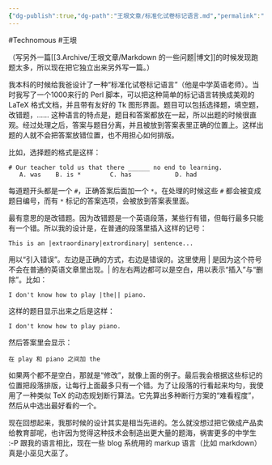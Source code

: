 ```yaml
---
{"dg-publish":true,"dg-path":"王垠文章/标准化试卷标记语言.md","permalink":"/王垠文章/标准化试卷标记语言/","created":"2023-12-12T15:24:27.437+08:00","updated":"2023-12-12T15:27:11.578+08:00"}
---
```


#Technomous #王垠 

（写另外一篇[[3.Archive/王垠文章/Markdown 的一些问题\|博文]]的时候发现跑题太多，所以现在把它独立出来另外写一篇。）

我本科的时候给我爸设计了一种“标准化试卷标记语言”（他是中学英语老师）。当时我写了一个1000来行的 Perl 脚本，可以把这种简单的标记语言转换成美观的 LaTeX 格式文档，并且带有友好的 Tk 图形界面。题目可以包括选择题，填空题，改错题，…… 这种语言的特点是，题目和答案都放在一起，所以出题的时候很直观。经过处理之后，答案与题目分离，并且被放到答案表里正确的位置上。这样出题的人就不会把答案放错位置，也不用担心如何排版。

比如，选择题的格式是这样：

```
# Our teacher told us that there ______ no end to learning.
   A. was    B. is *        C. has            D. had
```

每道题开头都是一个 `#`，正确答案后面加一个 `*`。在处理的时候这些 `#` 都会被变成题目编号，而有 `*` 标记的答案选项，会被放到答案表里面。

最有意思的是改错题。因为改错题是一个英语段落，某些行有错，但每行最多只能有一个错。所以我的设计是，在普通的段落里插入这样的记号：

```
This is an |extraordinary|extrordinary| sentence...
```

用以“引入错误”。左边是正确的方式，右边是错误的。这里使用 | 是因为这个符号不会在普通的英语文章里出现。| 的左右两边都可以是空白，用以表示“插入”与“删除”。比如：

```
I don't know how to play |the|| piano.
```

这样的题目显示出来之后是这样：

```
I don't know how to play piano.
```

然后答案里会显示：

```
在 play 和 piano 之间加 the
```

如果两个都不是空白，那就是“修改”，就像上面的例子。最后我会根据这些标记的位置把段落排版，让每行上面最多只有一个错。为了让段落的行看起来均匀，我使用了一种类似 TeX 的动态规划断行算法。它先算出多种断行方案的“难看程度”，然后从中选出最好看的一个。

现在回想起来，我那时候的设计其实是相当先进的。怎么就没想过把它做成产品卖给教育部呢，也许因为觉得这种技术会制造出更大量的题海，祸害更多的中学生 :-P 跟我的语言相比，现在一些 blog 系统用的 markup 语言（比如 markdown）真是小巫见大巫了。
